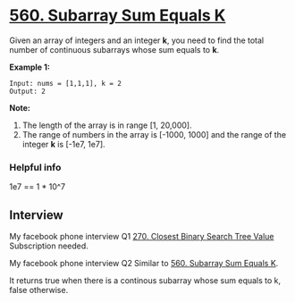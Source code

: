 # [560. Subarray Sum Equals K](https://leetcode.com/problems/subarray-sum-equals-k/)

Given an array of integers and an integer **k**, you need to find the total number of continuous subarrays whose sum equals to **k**.

**Example 1:**
```
Input: nums = [1,1,1], k = 2
Output: 2
```

**Note:**
1. The length of the array is in range [1, 20,000].
2. The range of numbers in the array is [-1000, 1000] and the range of the integer **k** is [-1e7, 1e7].

### Helpful info
1e7 == 1 * 10^7

## Interview
My facebook phone interview Q1
[270. Closest Binary Search Tree Value](https://leetcode.com/problems/closest-binary-search-tree-value)
Subscription needed.

My facebook phone interview Q2
Similar to [560. Subarray Sum Equals K](https://leetcode.com/problems/subarray-sum-equals-k/).

It returns true when there is a continous subarray whose sum equals to k, false otherwise.
